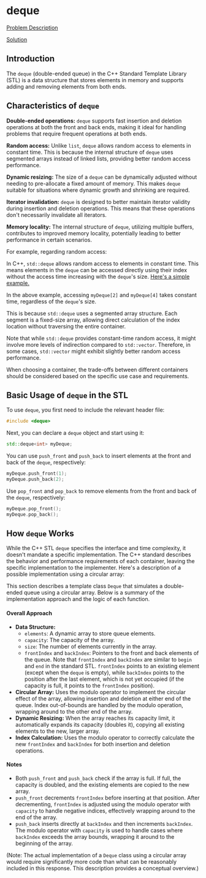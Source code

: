 # deque

[Problem Description](Problem.md)

[Solution](Implementation.cpp)


## Introduction

The `deque` (double-ended queue) in the C++ Standard Template Library (STL) is a data structure that stores elements in memory and supports adding and removing elements from both ends.

## Characteristics of `deque`

**Double-ended operations:** `deque` supports fast insertion and deletion operations at both the front and back ends, making it ideal for handling problems that require frequent operations at both ends.

**Random access:** Unlike `list`, `deque` allows random access to elements in constant time. This is because the internal structure of `deque` uses segmented arrays instead of linked lists, providing better random access performance.

**Dynamic resizing:** The size of a `deque` can be dynamically adjusted without needing to pre-allocate a fixed amount of memory. This makes `deque` suitable for situations where dynamic growth and shrinking are required.

**Iterator invalidation:** `deque` is designed to better maintain iterator validity during insertion and deletion operations. This means that these operations don't necessarily invalidate all iterators.

**Memory locality:** The internal structure of `deque`, utilizing multiple buffers, contributes to improved memory locality, potentially leading to better performance in certain scenarios.


For example, regarding random access:

In C++, `std::deque` allows random access to elements in constant time. This means elements in the `deque` can be accessed directly using their index without the access time increasing with the `deque`'s size.  [Here's a simple example.](characteristics.cpp)

In the above example, accessing `myDeque[2]` and `myDeque[4]` takes constant time, regardless of the `deque`'s size.

This is because `std::deque` uses a segmented array structure. Each segment is a fixed-size array, allowing direct calculation of the index location without traversing the entire container.

Note that while `std::deque` provides constant-time random access, it might involve more levels of indirection compared to `std::vector`.  Therefore, in some cases, `std::vector` might exhibit slightly better random access performance.

When choosing a container, the trade-offs between different containers should be considered based on the specific use case and requirements.


## Basic Usage of `deque` in the STL

To use `deque`, you first need to include the relevant header file:

```cpp
#include <deque>
```

Next, you can declare a `deque` object and start using it:

```cpp
std::deque<int> myDeque;
```

You can use `push_front` and `push_back` to insert elements at the front and back of the `deque`, respectively:

```cpp
myDeque.push_front(1);
myDeque.push_back(2);
```

Use `pop_front` and `pop_back` to remove elements from the front and back of the `deque`, respectively:

```cpp
myDeque.pop_front();
myDeque.pop_back();
```

## How `deque` Works

While the C++ STL `deque` specifies the interface and time complexity, it doesn't mandate a specific implementation. The C++ standard describes the behavior and performance requirements of each container, leaving the specific implementation to the implementer.  Here's a description of a possible implementation using a circular array:

This section describes a template class `Deque` that simulates a double-ended queue using a circular array.  Below is a summary of the implementation approach and the logic of each function.

#### Overall Approach

- **Data Structure:**
  - `elements`: A dynamic array to store queue elements.
  - `capacity`: The capacity of the array.
  - `size`: The number of elements currently in the array.
  - `frontIndex` and `backIndex`: Pointers to the front and back elements of the queue. Note that `frontIndex` and `backIndex` are similar to `begin` and `end` in the standard STL. `frontIndex` points to an existing element (except when the `deque` is empty), while `backIndex` points to the position after the last element, which is not yet occupied (if the capacity is full, it points to the `frontIndex` position).
- **Circular Array:** Uses the modulo operator to implement the circular effect of the array, allowing insertion and deletion at either end of the queue.  Index out-of-bounds are handled by the modulo operation, wrapping around to the other end of the array.
- **Dynamic Resizing:** When the array reaches its capacity limit, it automatically expands its capacity (doubles it), copying all existing elements to the new, larger array.
- **Index Calculation:** Uses the modulo operator to correctly calculate the new `frontIndex` and `backIndex` for both insertion and deletion operations.

#### Notes

- Both `push_front` and `push_back` check if the array is full. If full, the capacity is doubled, and the existing elements are copied to the new array.
- `push_front` decrements `frontIndex` before inserting at that position.  After decrementing, `frontIndex` is adjusted using the modulo operator with `capacity` to handle negative indices, effectively wrapping around to the end of the array.
- `push_back` inserts directly at `backIndex` and then increments `backIndex`.  The modulo operator with `capacity` is used to handle cases where `backIndex` exceeds the array bounds, wrapping it around to the beginning of the array.


(Note:  The actual implementation of a `Deque` class using a circular array would require significantly more code than what can be reasonably included in this response. This description provides a conceptual overview.)


